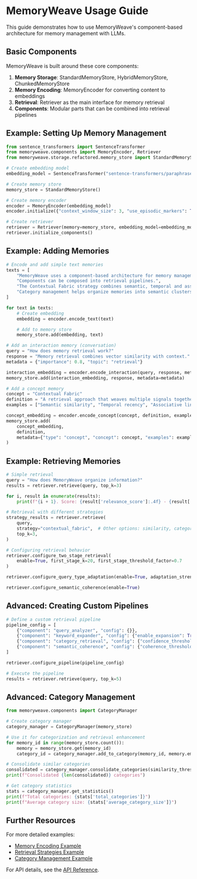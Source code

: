 # MemoryWeave Usage Guide

This guide demonstrates how to use MemoryWeave's component-based architecture for memory management with LLMs.

## Basic Components

MemoryWeave is built around these core components:

1. **Memory Storage**: StandardMemoryStore, HybridMemoryStore, ChunkedMemoryStore
1. **Memory Encoding**: MemoryEncoder for converting content to embeddings
1. **Retrieval**: Retriever as the main interface for memory retrieval
1. **Components**: Modular parts that can be combined into retrieval pipelines

## Example: Setting Up Memory Management

```python
from sentence_transformers import SentenceTransformer
from memoryweave.components import MemoryEncoder, Retriever
from memoryweave.storage.refactored.memory_store import StandardMemoryStore

# Create embedding model
embedding_model = SentenceTransformer("sentence-transformers/paraphrase-MiniLM-L6-v2")

# Create memory store
memory_store = StandardMemoryStore()

# Create memory encoder
encoder = MemoryEncoder(embedding_model)
encoder.initialize({"context_window_size": 3, "use_episodic_markers": True})

# Create retriever
retriever = Retriever(memory=memory_store, embedding_model=embedding_model)
retriever.initialize_components()
```

## Example: Adding Memories

```python
# Encode and add simple text memories
texts = [
    "MemoryWeave uses a component-based architecture for memory management.",
    "Components can be composed into retrieval pipelines.",
    "The Contextual Fabric strategy combines semantic, temporal and associative signals.",
    "Category management helps organize memories into semantic clusters.",
]

for text in texts:
    # Create embedding
    embedding = encoder.encode_text(text)

    # Add to memory store
    memory_store.add(embedding, text)

# Add an interaction memory (conversation)
query = "How does memory retrieval work?"
response = "Memory retrieval combines vector similarity with context."
metadata = {"importance": 0.8, "topic": "retrieval"}

interaction_embedding = encoder.encode_interaction(query, response, metadata)
memory_store.add(interaction_embedding, response, metadata=metadata)

# Add a concept memory
concept = "Contextual Fabric"
definition = "A retrieval approach that weaves multiple signals together"
examples = ["Semantic similarity", "Temporal recency", "Associative links"]

concept_embedding = encoder.encode_concept(concept, definition, examples)
memory_store.add(
    concept_embedding,
    definition,
    metadata={"type": "concept", "concept": concept, "examples": examples},
)
```

## Example: Retrieving Memories

```python
# Simple retrieval
query = "How does MemoryWeave organize information?"
results = retriever.retrieve(query, top_k=3)

for i, result in enumerate(results):
    print(f"{i + 1}. Score: {result['relevance_score']:.4f} - {result['content']}")

# Retrieval with different strategies
strategy_results = retriever.retrieve(
    query,
    strategy="contextual_fabric",  # Other options: similarity, category, temporal, hybrid_bm25
    top_k=3,
)

# Configuring retrieval behavior
retriever.configure_two_stage_retrieval(
    enable=True, first_stage_k=20, first_stage_threshold_factor=0.7
)

retriever.configure_query_type_adaptation(enable=True, adaptation_strength=0.8)

retriever.configure_semantic_coherence(enable=True)
```

## Advanced: Creating Custom Pipelines

```python
# Define a custom retrieval pipeline
pipeline_config = [
    {"component": "query_analyzer", "config": {}},
    {"component": "keyword_expander", "config": {"enable_expansion": True}},
    {"component": "category_retrieval", "config": {"confidence_threshold": 0.1}},
    {"component": "semantic_coherence", "config": {"coherence_threshold": 0.2}},
]

retriever.configure_pipeline(pipeline_config)

# Execute the pipeline
results = retriever.retrieve(query, top_k=5)
```

## Advanced: Category Management

```python
from memoryweave.components import CategoryManager

# Create category manager
category_manager = CategoryManager(memory_store)

# Use it for categorization and retrieval enhancement
for memory_id in range(memory_store.count()):
    memory = memory_store.get(memory_id)
    category_id = category_manager.add_to_category(memory_id, memory.embedding)

# Consolidate similar categories
consolidated = category_manager.consolidate_categories(similarity_threshold=0.8)
print(f"Consolidated {len(consolidated)} categories")

# Get category statistics
stats = category_manager.get_statistics()
print(f"Total categories: {stats['total_categories']}")
print(f"Average category size: {stats['average_category_size']}")
```

## Further Resources

For more detailed examples:

- [Memory Encoding Example](examples/memory_encoding_example.py)
- [Retrieval Strategies Example](examples/retrieval_strategies_example.py)
- [Category Management Example](examples/category_management_example.py)

For API details, see the [API Reference](api_reference.md).
